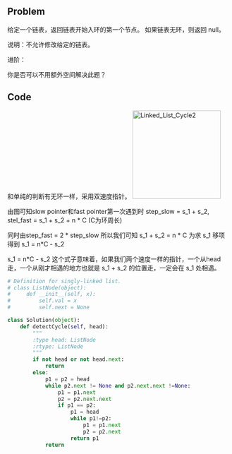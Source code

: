 
## Problem
给定一个链表，返回链表开始入环的第一个节点。 如果链表无环，则返回 null。

说明：不允许修改给定的链表。

进阶：

你是否可以不用额外空间解决此题？

## Code
和单纯的判断有无环一样，采用双速度指针。
<img src="http://owpn9dz9a.bkt.clouddn.com/Linked_List_Cycle2.jpg"  alt="Linked_List_Cycle2" width = 200/>

由图可知slow pointer和fast pointer第一次遇到时 step_slow = s_1 + s_2, stel_fast = s_1 + s_2 + n * C (C为环周长)

同时由step_fast = 2 * step_slow 所以我们可知 s_1 + s_2 = n * C 为求 s_1 移项得到 s_1 = n*C - s_2

s_1 = n*C - s_2 这个式子意味着，如果我们两个速度一样的指针，一个从head走，一个从刚才相遇的地方也就是 s_1 + s_2 的位置走，一定会在 s_1 处相遇。

``` python
# Definition for singly-linked list.
# class ListNode(object):
#     def __init__(self, x):
#         self.val = x
#         self.next = None

class Solution(object):
    def detectCycle(self, head):
        """
        :type head: ListNode
        :rtype: ListNode
        """
        if not head or not head.next: 
            return 
        else:
            p1 = p2 = head
            while p2.next != None and p2.next.next !=None:
                p1 = p1.next
                p2 = p2.next.next
                if p1 == p2:
                    p1 = head
                    while p1!=p2:
                        p1 = p1.next
                        p2 = p2.next
                    return p1
            return
```